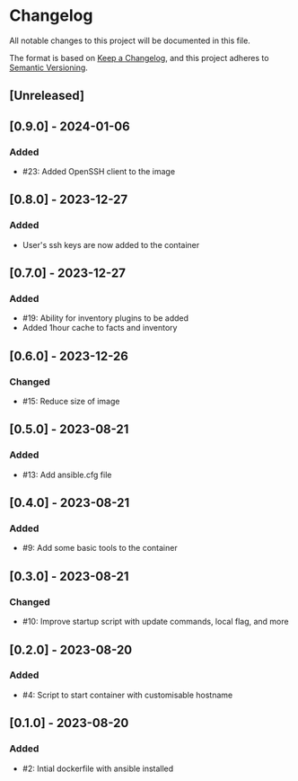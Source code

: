 # Changelog

All notable changes to this project will be documented in this file.

The format is based on [Keep a Changelog](https://keepachangelog.com/en/1.0.0/),
and this project adheres to [Semantic Versioning](https://semver.org/spec/v2.0.0.html).

## [Unreleased]

## [0.9.0] - 2024-01-06
### Added

- #23: Added OpenSSH client to the image

## [0.8.0] - 2023-12-27
### Added

- User's ssh keys are now added to the container

## [0.7.0] - 2023-12-27
### Added

- #19: Ability for inventory plugins to be added
- Added 1hour cache to facts and inventory

## [0.6.0] - 2023-12-26
### Changed

- #15: Reduce size of image

## [0.5.0] - 2023-08-21
### Added
- #13: Add ansible.cfg file

## [0.4.0] - 2023-08-21
### Added
- #9: Add some basic tools to the container

## [0.3.0] - 2023-08-21
### Changed
- #10: Improve startup script with update commands, local flag, and more

## [0.2.0] - 2023-08-20
### Added
- #4: Script to start container with customisable hostname

## [0.1.0] - 2023-08-20
### Added
- #2: Intial dockerfile with ansible installed
